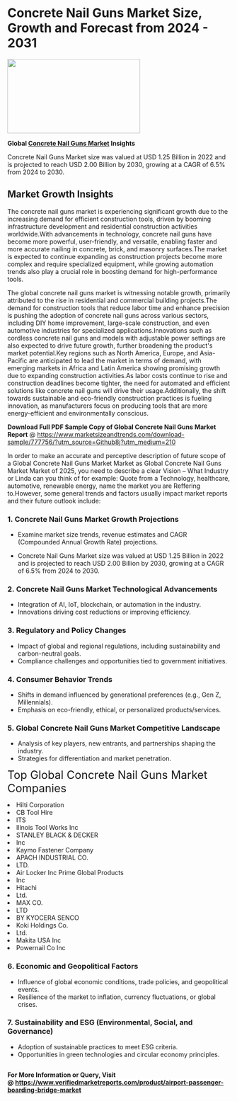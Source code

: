 <H1>Concrete Nail Guns Market Size, Growth and Forecast from 2024 - 2031</H1><img class="aligncenter size-medium wp-image-584254" src="https://thirdeyenews.in/wp-content/uploads/2024/09/Global-Market-Research-300x168.jpeg" alt="" width="300" height="168" /><p><strong>Global&nbsp;<a href="https://www.marketsizeandtrends.com/download-sample/777756/?utm_source=Github8j?utm_medium=210">Concrete Nail Guns Market</a> Insights</strong></p><p>Concrete Nail Guns Market size was valued at USD 1.25 Billion in 2022 and is projected to reach USD 2.00 Billion by 2030, growing at a CAGR of 6.5% from 2024 to 2030.</p><p><h2>Market Growth Insights</h2> <p>The concrete nail guns market is experiencing significant growth due to the increasing demand for efficient construction tools, driven by booming infrastructure development and residential construction activities worldwide.With advancements in technology, concrete nail guns have become more powerful, user-friendly, and versatile, enabling faster and more accurate nailing in concrete, brick, and masonry surfaces.The market is expected to continue expanding as construction projects become more complex and require specialized equipment, while growing automation trends also play a crucial role in boosting demand for high-performance tools.</p> <p>The global concrete nail guns market is witnessing notable growth, primarily attributed to the rise in residential and commercial building projects.The demand for construction tools that reduce labor time and enhance precision is pushing the adoption of concrete nail guns across various sectors, including DIY home improvement, large-scale construction, and even automotive industries for specialized applications.Innovations such as cordless concrete nail guns and models with adjustable power settings are also expected to drive future growth, further broadening the product's market potential.Key regions such as North America, Europe, and Asia-Pacific are anticipated to lead the market in terms of demand, with emerging markets in Africa and Latin America showing promising growth due to expanding construction activities.As labor costs continue to rise and construction deadlines become tighter, the need for automated and efficient solutions like concrete nail guns will drive their usage.Additionally, the shift towards sustainable and eco-friendly construction practices is fueling innovation, as manufacturers focus on producing tools that are more energy-efficient and environmentally conscious.<p><span class=""><strong>Download Full PDF Sample Copy of Global Concrete Nail Guns Market Report</strong> @ <a href="https://www.marketsizeandtrends.com/download-sample/777756/?utm_source=Github8j?utm_medium=210" target="_blank">https://www.marketsizeandtrends.com/download-sample/777756/?utm_source=Github8j?utm_medium=210</a></span></p><p>In order to make an accurate and perceptive description of future scope of a Global&nbsp;Concrete Nail Guns Market Market as Global&nbsp;Concrete Nail Guns Market Market of 2025, you need to describe a clear Vision &ndash; What Industry or Linda can you think of for example: Quote from a Technology, healthcare, automotive, renewable energy, name the market you are Reffering to.However, some general trends and factors usually impact market reports and their future outlook include:</p><h3>1.&nbsp;<strong>Concrete Nail Guns Market Growth Projections</strong></h3><ul><li>Examine market size trends, revenue estimates and CAGR (Compounded Annual Growth Rate) projections.</li><li><p>Concrete Nail Guns Market size was valued at USD 1.25 Billion in 2022 and is projected to reach USD 2.00 Billion by 2030, growing at a CAGR of 6.5% from 2024 to 2030.</p></li></ul><h3>2.&nbsp;<strong>Concrete Nail Guns Market Technological Advancements</strong></h3><ul><li>Integration of AI, IoT, blockchain, or automation in the industry.</li><li>Innovations driving cost reductions or improving efficiency.</li></ul><h3>3.&nbsp;<strong>Regulatory and Policy Changes</strong></h3><ul><li>Impact of global and regional regulations, including sustainability and carbon-neutral goals.</li><li>Compliance challenges and opportunities tied to government initiatives.</li></ul><h3>4.&nbsp;<strong>Consumer Behavior Trends</strong></h3><ul><li>Shifts in demand influenced by generational preferences (e.g., Gen Z, Millennials).</li><li>Emphasis on eco-friendly, ethical, or personalized products/services.</li></ul><h3>5.&nbsp;<strong>Global Concrete Nail Guns Market Competitive Landscape</strong></h3><ul><li>Analysis of key players, new entrants, and partnerships shaping the industry.</li><li>Strategies for differentiation and market penetration.</li></ul><p data-pm-slice="1 1 []"><span style="color: inherit; font-family: inherit; font-size: 25px;">Top Global Concrete Nail Guns Market Companies</span></p><div class="" data-test-id=""><p><li>Hilti Corporation</li><li> CB Tool Hire</li><li> ITS</li><li> Illnois Tool Works Inc</li><li> STANLEY BLACK & DECKER</li><li> Inc</li><li> Kaymo Fastener Company</li><li> APACH INDUSTRIAL CO.</li><li> LTD.</li><li> Air Locker Inc Prime Global Products</li><li> Inc</li><li> Hitachi</li><li> Ltd.</li><li> MAX CO.</li><li> LTD</li><li> BY KYOCERA SENCO</li><li> Koki Holdings Co.</li><li> Ltd.</li><li> Makita USA Inc</li><li> Powernail Co Inc</li></p></div><h3>6.&nbsp;<strong>Economic and Geopolitical Factors</strong></h3><ul><li>Influence of global economic conditions, trade policies, and geopolitical events.</li><li>Resilience of the market to inflation, currency fluctuations, or global crises.</li></ul><h3>7.&nbsp;<strong>Sustainability and ESG (Environmental, Social, and Governance)</strong></h3><ul><li>Adoption of sustainable practices to meet ESG criteria.</li><li>Opportunities in green technologies and circular economy principles.</li></ul><h2><strong style="font-size: 14px;">For More Information or Query, Visit @&nbsp;</strong><a style="background-color: #ffffff; font-size: 14px;" href="https://www.marketsizeandtrends.com/report/concrete-nail-guns-market/" target="_blank">https://www.verifiedmarketreports.com/product/airport-passenger-boarding-bridge-market</a></h2>